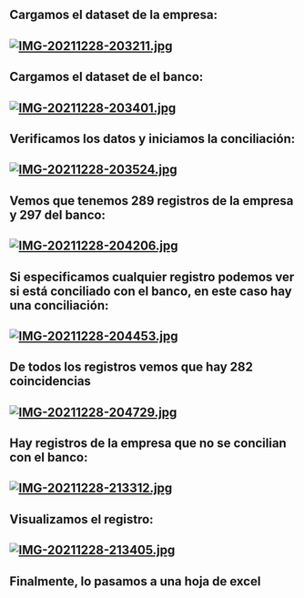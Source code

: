 
## Cargamos el dataset de la empresa:
## [![IMG-20211228-203211.jpg](https://i.postimg.cc/j2fT5t8C/IMG-20211228-203211.jpg)](https://postimg.cc/0K9FXR1q)

## Cargamos el dataset de el banco:
## [![IMG-20211228-203401.jpg](https://i.postimg.cc/mDPxhBdC/IMG-20211228-203401.jpg)](https://postimg.cc/mzWp5fWg)

## Verificamos los datos y iniciamos la conciliación:
## [![IMG-20211228-203524.jpg](https://i.postimg.cc/59H3K6Y8/IMG-20211228-203524.jpg)](https://postimg.cc/G9CGH3jp)

## Vemos que tenemos 289 registros de la empresa y 297 del banco:
## [![IMG-20211228-204206.jpg](https://i.postimg.cc/jq6Jq71H/IMG-20211228-204206.jpg)](https://postimg.cc/PNxq2PTJ)

## Si especificamos cualquier registro podemos ver si está conciliado con el banco, en este caso hay una conciliación:
## [![IMG-20211228-204453.jpg](https://i.postimg.cc/PfZZ9ch5/IMG-20211228-204453.jpg)](https://postimg.cc/4nfmhWmD)

## De todos los registros vemos que hay 282 coincidencias
## [![IMG-20211228-204729.jpg](https://i.postimg.cc/xCqrqMf6/IMG-20211228-204729.jpg)](https://postimg.cc/ygqpbJSR)

## Hay registros de la empresa que no se concilian con el banco:
## [![IMG-20211228-213312.jpg](https://i.postimg.cc/52fFmbtv/IMG-20211228-213312.jpg)](https://postimg.cc/hf3jDFTP)

## Visualizamos el registro:
## [![IMG-20211228-213405.jpg](https://i.postimg.cc/GtkHk5wq/IMG-20211228-213405.jpg)](https://postimg.cc/GTmLRzpy)

## Finalmente, lo pasamos a una hoja de excel
## 
